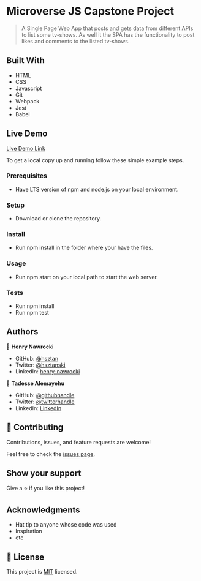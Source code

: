 # Microverse JS Capstone Project

> A Single Page Web App that posts and gets data from different APIs to list some tv-shows. As well it the SPA has the functionality to post likes and comments to the listed tv-shows.

## Built With

- HTML
- CSS
- Javascript
- Git
- Webpack
- Jest
- Babel

## Live Demo

[Live Demo Link](https://hsztan.github.io/cap-js/)

To get a local copy up and running follow these simple example steps.

### Prerequisites
- Have LTS version of npm and node.js on your local environment.

### Setup
- Download or clone the repository.

### Install
- Run npm install in the folder where your have the files.

### Usage
- Run npm start on your local path to start the web server.

### Tests
- Run npm install
- Run npm test

## Authors

👤 **Henry Nawrocki**

- GitHub: [@hsztan](https://github.com/hsztan)
- Twitter: [@hsztanski](https://twitter.com/hsztanski)
- LinkedIn: [henry-nawrocki](https://linkedin.com/in/henry-nawrocki)

👤 **Tadesse Alemayehu**

- GitHub: [@githubhandle](https://github.com/Tadesse-Alemayehu)
- Twitter: [@twitterhandle](https://twitter.com/TadesseWebDev)
- LinkedIn: [LinkedIn](https://www.linkedin.com/in/tadesse-alemayehu-60141a221/)

## 🤝 Contributing

Contributions, issues, and feature requests are welcome!

Feel free to check the [issues page](../../issues/).

## Show your support

Give a ⭐️ if you like this project!

## Acknowledgments

- Hat tip to anyone whose code was used
- Inspiration
- etc

## 📝 License

This project is [MIT](./MIT.md) licensed.
